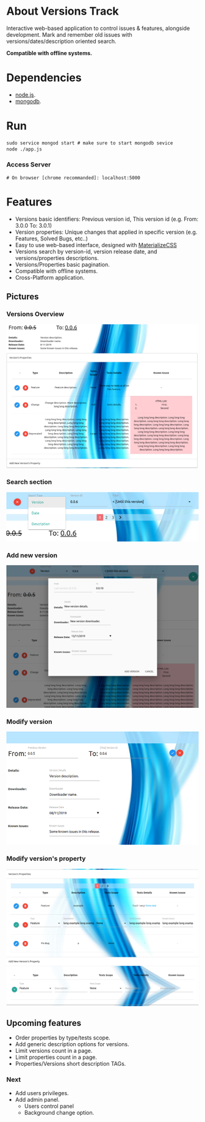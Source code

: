 <!--[![Github All Releases](https://img.shields.io/github/downloads/korelkashri/VersionsTrack/total.svg)]()-->

# About Versions Track
Interactive web-based application to control issues & features, alongside development.
Mark and remember old issues with versions/dates/description oriented search.

**Compatible with offline systems.**

# Dependencies
* [node.js](https://nodejs.org/en/).
* [mongodb](https://www.mongodb.com/).

# Run
```
sudo service mongod start # make sure to start mongodb sevice
node ./app.js
```

### Access Server
```
# On browser [chrome recommanded]: localhost:5000
```

# Features
* Versions basic identifiers: Previous version id, This version id (e.g. From: 3.0.0 To: 3.0.1)
* Version properties: Unique changes that applied in specific version (e.g. Features, Solved Bugs, etc..)
* Easy to use web-based interface, designed with [MaterializeCSS](https://materializecss.com/)
* Versions search by version-id, version release date, and versions/properties descriptions.
* Versions/Properties basic pagination.
* Compatible with offline systems.
* Cross-Platform application.

## Pictures
### Versions Overview
![Version Overview](./images/VersionsTrack-11.png)

### Search section
![Search section](./images/VersionsTrack-12-Search.png)

### Add new version
![Add new version](./images/VersionsTrack-13-NewVersion.png)

### Modify version
![Modify version](./images/VersionsTrack-14-ModifyVersion.png)

### Modify version's property
![Modify version's property](./images/VersionsTrack-15-ModifyProperty.png)

## Upcoming features
* Order properties by type/tests scope.
* Add generic description options for versions.
* Limit versions count in a page.
* Limit properties count in a page.
* Properties/Versions short description TAGs.

### Next
* Add users privileges.
* Add admin panel.
    * Users control panel
    * Background change option.